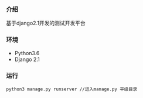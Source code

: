 ### 介绍
基于django2.1开发的测试开发平台

### 环境
* Python3.6
* Django 2.1

### 运行

~~~
python3 manage.py runserver //进入manage.py 平级目录

~~~

